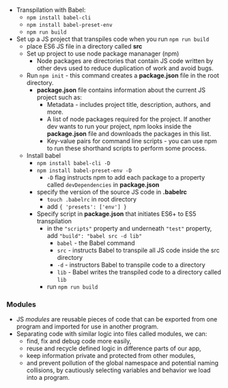 - Transpilation with Babel:
  - `npm install babel-cli`
  - `npm install babel-preset-env`
  - `npm run build`
- Set up a JS project that transpiles code when you run `npm run build`
  - place ES6 JS file in a directory called **src**
  - Set up project to use node package mananager (npm)
    - Node packages are directories that contain JS code written by other devs used to reduce duplication of work and avoid bugs.
  - Run `npm init` - this command creates a **package.json** file in the root directory.
    - **package.json** file contains information about the current JS project such as:
      - Metadata - includes project title, description, authors, and more.
      - A list of node packages required for the project. If another dev wants to run your project, npm looks inside the **package.json** file and downloads the packages in this list.
      - Key-value pairs for command line scripts - you can use npm to run these shorthand scripts to perform some process.
  - Install babel
    - `npm install babel-cli -D`
    - `npm install babel-preset-env -D`
      - `-D` flag instructs npm to add each package to a property called `devDependencies` in **package.json**
    - specify the version of the source JS code in **.babelrc**
      - `touch .babelrc` in root directory
      - add `{ 'presets': ['env'] }`
    - Specify script in **package.json** that initiates ES6+ to ES5 transpilation
      - in the `"scripts"` property and underneath `"test"` property, add `"build": "babel src -d lib"`
        - `babel` - the Babel command
        - `src` - instructs Babel to transpile all JS code inside the src directory
        - `-d` - instructors Babel to transpile code to a directory
        - `lib` - Babel writes the transpiled code to a directory called `lib`
      - run `npm run build`


### Modules
- JS *modules* are reusable pieces of code that can be exported from one program and imported for use in another program.
- Separating code with similar logic into files called modules, we can:
  - find, fix and debug code more easily,
  - reuse and recycle defined logic in difference parts of our app,
  - keep information private and protected from other modules,
  - and prevent pollution of the global namespace and potential naming collisions, by cautiously selecting variables and behavior we load into a program.
